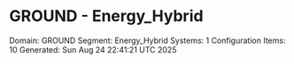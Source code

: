 # GROUND - Energy_Hybrid

Domain: GROUND
Segment: Energy_Hybrid
Systems: 1
Configuration Items: 10
Generated: Sun Aug 24 22:41:21 UTC 2025
